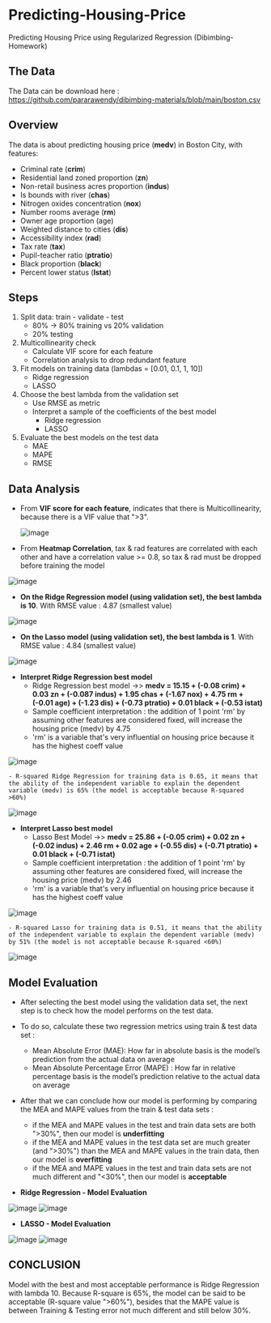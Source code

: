 # Predicting-Housing-Price
Predicting Housing Price using Regularized Regression (Dibimbing-Homework)
## The Data 
The Data can be download here : https://github.com/pararawendy/dibimbing-materials/blob/main/boston.csv
## Overview
The data is about predicting housing price (**medv**) in  Boston City, with features:
- Criminal rate (**crim**)
- Residential land zoned proportion (**zn**)
- Non-retail business acres proportion (**indus**)
- Is bounds with river (**chas**)
- Nitrogen oxides concentration (**nox**)
- Number rooms average (**rm**)
- Owner age proportion (age)
- Weighted distance to cities (**dis**)
- Accessibility index (**rad**)
- Tax rate (**tax**)
- Pupil-teacher ratio (**ptratio**)
- Black proportion (**black**)
- Percent lower status (**lstat**)
## Steps
1. Split data: train - validate - test
    - 80% → 80% training vs 20% validation
    - 20% testing
2. Multicollinearity check
    - Calculate VIF score for each feature
    - Correlation analysis to drop redundant feature
3. Fit models on training data (lambdas = [0.01, 0.1, 1, 10])
    - Ridge regression
    - LASSO
4. Choose the best lambda from the validation set
    - Use RMSE as metric
    - Interpret a sample of the coefficients of the best model
      - Ridge regression
      - LASSO
5. Evaluate the best models on the test data 
   - MAE
   - MAPE
   - RMSE
## Data Analysis
- From **VIF score for each feature**, indicates that there is Multicollinearity, because there is a VIF value that ">3".

    ![image](https://user-images.githubusercontent.com/99865400/163710896-f9cb2bf2-e7c7-42cc-bb0f-679212466103.png)

- From **Heatmap Correlation**, tax & rad features are correlated with each other and have a correlation value >= 0.8, so tax & rad must be dropped before training the model

![image](https://user-images.githubusercontent.com/99865400/163710058-25262c84-182b-47de-b158-5e66f69b02bc.png)

- **On the Ridge Regression model (using validation set), the best lambda is 10**. With RMSE value : 4.87 (smallest value)

![image](https://user-images.githubusercontent.com/99865400/163710144-97a66e75-1b9c-417f-886d-2e27663842f4.png)

- **On the Lasso model (using validation set), the best lambda is 1**. With RMSE value : 4.84 (smallest value)

![image](https://user-images.githubusercontent.com/99865400/163710251-2d645932-bb9c-47be-9b04-cdf206a004cb.png)

- **Interpret Ridge Regression best model**
    - Ridge Regression best model ->> **medv = 15.15 + (-0.08 crim) + 0.03 zn + (-0.087 indus) + 1.95 chas + (-1.67 nox) + 4.75 rm + (-0.01 age) + (-1.23 dis) + (-0.73 ptratio) + 0.01 black + (-0.53 istat)**
    - Sample coefficient interpretation : the addition of 1 point 'rm' by assuming other features are considered fixed, will increase the housing price (medv) by 4.75
    - 'rm' is a variable that's very influential on housing price because it has the highest coeff value

![image](https://user-images.githubusercontent.com/99865400/163710358-3749c14d-2fd6-4c9c-bb93-d4050f86ca6e.png)

    - R-squared Ridge Regression for training data is 0.65, it means that the ability of the independent variable to explain the dependent variable (medv) is 65% (the model is acceptable because R-squared >60%)
    
![image](https://user-images.githubusercontent.com/99865400/163710671-e891b7e6-a445-4bb1-880e-89410d2e16b9.png)

- **Interpret Lasso best model**
    - Lasso Best Model ->> **medv = 25.86 + (-0.05 crim) + 0.02 zn + (-0.02 indus) + 2.46 rm + 0.02 age + (-0.55 dis) + (-0.71 ptratio) + 0.01 black + (-0.71 istat)**
    - Sample coefficient interpretation : the addition of 1 point 'rm' by assuming other features are considered fixed, will increase the housing price (medv) by 2.46
    - 'rm' is a variable that's very influential on housing price because it has the highest coeff value

![image](https://user-images.githubusercontent.com/99865400/163710514-24919f49-ec7c-4238-ba67-a8c17ec97695.png)

    - R-squared Lasso for training data is 0.51, it means that the ability of the independent variable to explain the dependent variable (medv) by 51% (the model is not acceptable because R-squared <60%)

![image](https://user-images.githubusercontent.com/99865400/163710757-492fc842-a241-472f-aaa6-1d4c772f5008.png)
    
## Model Evaluation
- After selecting the best model using the validation data set, the next step is to check how the model performs on the test data.
- To do so, calculate these two regression metrics using train & test data set :
    - Mean Absolute Error (MAE): How far in absolute basis is the model’s prediction  from the actual data on average
    - Mean Absolute Percentage Error (MAPE) : How far in relative percentage basis is the model’s  prediction relative to the actual data on average
- After that we can conclude how our model is performing by comparing the MEA and MAPE values from the train & test data sets :
    - if the MEA and MAPE values in the test and train data sets are both ">30%", then our model is **underfitting**
    - if the MEA and MAPE values in the test data set are much greater (and ">30%") than the MEA and MAPE values in the train data, then our model is **overfitting**
    - if the MEA and MAPE values in the test and train data sets are not much different and "<30%", then our model is **acceptable**

- **Ridge Regression - Model Evaluation**

![image](https://user-images.githubusercontent.com/99865400/163710962-1a4b7894-f5e9-42c5-a444-ef3c8d87e963.png)
![image](https://user-images.githubusercontent.com/99865400/163710976-fd9ceb76-56f4-495b-8a9c-af7b9ab6846f.png)

- **LASSO - Model Evaluation**

![image](https://user-images.githubusercontent.com/99865400/163710968-736d93e7-e4aa-4b3a-a481-f9f61cc4e5d1.png)
![image](https://user-images.githubusercontent.com/99865400/163711009-dfe0a385-56a0-4101-84e8-8f8a8004f161.png)

## CONCLUSION
Model with the best and most acceptable performance is Ridge Regression with lambda 10. Because R-square is 65%, the model can be said to be acceptable (R-square value ">60%"), besides that the MAPE value is between Training & Testing error not much different and still below 30%.
